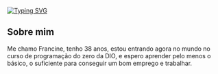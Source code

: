 [![Typing SVG](https://readme-typing-svg.herokuapp.com?font=Press+Start+2P&size=24&pause=1000&color=00D800&vCenter=true&random=false&width=435&lines=Olá%2C+Mundo!++%3D%5D)](https://git.io/typing-svg)


## Sobre mim

Me chamo Francine, tenho 38 anos, estou entrando agora no mundo no curso de programação do zero da DIO, e espero aprender pelo menos o básico, o suficiente para conseguir um bom emprego e trabalhar.